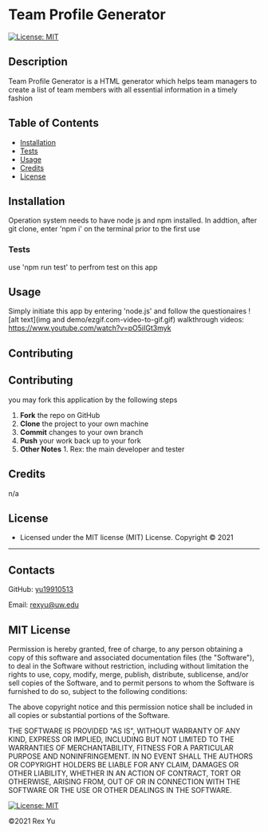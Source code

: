 # Team Profile Generator
[![License: MIT](https://img.shields.io/badge/License-MIT-yellow.svg)](https://opensource.org/licenses/MIT)
## Description
Team Profile Generator is a HTML generator which helps team managers to create a list of team members with all essential information in a timely fashion
## Table of Contents
- [Installation](#installation)
- [Tests](#tests)
- [Usage](#usage)
- [Credits](#credits)
- [License](#license)
## Installation
Operation system needs to have node js and npm installed. In addtion, after git clone, enter 'npm i' on the terminal prior to the first use

### Tests
use 'npm run test' to perfrom test on this app

## Usage
Simply initiate this app by entering 'node.js' and follow the questionaires
![alt text](img and demo/ezgif.com-video-to-gif.gif)
walkthrough videos: https://www.youtube.com/watch?v=pO5iIGt3myk

## Contributing

## Contributing
you may fork this application by the following steps
 1. **Fork** the repo on GitHub
 2. **Clone** the project to your own machine
 3. **Commit** changes to your own branch
 4. **Push** your work back up to your fork
 5. **Other Notes** 1. Rex: the main developer and tester

## Credits
n/a

## License
* Licensed under the MIT license (MIT) License. Copyright © 2021
---
## Contacts
GitHub: [yu19910513](https://github.com/yu19910513/)

Email: [rexyu@uw.edu](mailto:rexyu@uw.edu)

## MIT License

Permission is hereby granted, free of charge, to any person obtaining a copy of this software and associated documentation files (the "Software"), to deal in the Software without restriction, including without limitation the rights to use, copy, modify, merge, publish, distribute, sublicense, and/or sell copies of the Software, and to permit persons to whom the Software is furnished to do so, subject to the following conditions:

The above copyright notice and this permission notice shall be included in all copies or substantial portions of the Software.

THE SOFTWARE IS PROVIDED "AS IS", WITHOUT WARRANTY OF ANY KIND, EXPRESS OR IMPLIED, INCLUDING BUT NOT LIMITED TO THE WARRANTIES OF MERCHANTABILITY, FITNESS FOR A PARTICULAR PURPOSE AND NONINFRINGEMENT. IN NO EVENT SHALL THE AUTHORS OR COPYRIGHT HOLDERS BE LIABLE FOR ANY CLAIM, DAMAGES OR OTHER LIABILITY, WHETHER IN AN ACTION OF CONTRACT, TORT OR OTHERWISE, ARISING FROM, OUT OF OR IN CONNECTION WITH THE SOFTWARE OR THE USE OR OTHER DEALINGS IN THE SOFTWARE.

[![License: MIT](https://img.shields.io/badge/License-MIT-yellow.svg)](https://opensource.org/licenses/MIT)

©2021 Rex Yu
